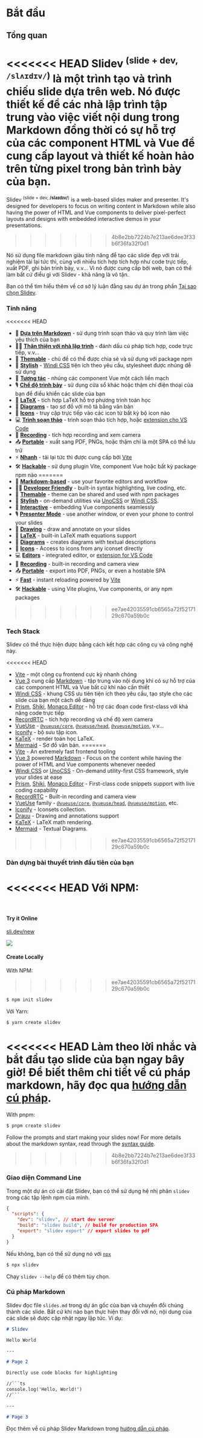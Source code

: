 # Bắt đầu

## Tổng quan

<<<<<<< HEAD
Slidev <sup>(slide + dev, `/slʌɪdɪv/`)</sup> là một trình tạo và trình chiếu slide dựa trên web. Nó được thiết kế để các nhà lập trình tập trung vào việc viết nội dung trong Markdown đồng thời có sự hỗ trợ của các component HTML và Vue để cung cấp layout và thiết kế hoàn hảo trên từng pixel trong bản trình bày của bạn.
=======
Slidev <sup>(slide + dev, **/slaɪdɪv/**)</sup> is a web-based slides maker and presenter. It's designed for developers to focus on writing content in Markdown while also having the power of HTML and Vue components to deliver pixel-perfect layouts and designs with embedded interactive demos in your presentations.
>>>>>>> 4b8e2bb7224b7e213ae6dee3f33b6f36fa32f0d1

Nó sử dụng file markdown giàu tính năng để tạo các slide đẹp với trải nghiệm tải lại tức thì, cùng với nhiều tích hợp tích hợp như code trực tiếp, xuất PDF, ghi bản trình bày, v.v... Vì nó được cung cấp bởi web, bạn có thể làm bất cứ điều gì với Slidev - khả năng là vô tận.

Bạn có thể tìm hiểu thêm về cơ sở lý luận đằng sau dự án trong phần [Tại sao chọn Slidev](/guide/why).

### Tính năng

<<<<<<< HEAD
- 📝 [**Dựa trên Markdown**](/guide/syntax.html) - sử dụng trình soạn thảo và quy trình làm việc yêu thích của bạn
- 🧑‍💻 [**Thân thiện với nhà lập trình**](/guide/syntax.html#code-blocks) - đánh dấu cú pháp tích hợp, code trực tiếp, v.v...
- 🎨 [**Themable**](/themes/gallery.html) - chủ đề có thể được chia sẻ và sử dụng với package npm
- 🌈 [**Stylish**](/guide/syntax.html#embedded-styles) - [Windi CSS](https://windicss.org/) tiện ích theo yêu cầu, stylesheet được nhúng dễ sử dụng
- 🤹 [**Tương tác**](/custom/directory-structure.html#components) - nhúng các component Vue một cách liền mạch
- 🎙 [**Chế độ trình bày**](/guide/presenter-mode.html) - sử dụng cửa sổ khác hoặc thậm chí điện thoại của bạn để điều khiển các slide của bạn
- 🧮 [**LaTeX**](/guide/syntax.html#latex) - tích hợp LaTeX hỗ trợ phương trình toán học
- 📰 [**Diagrams**](/guide/syntax.html#diagrams) - tạo sơ đồ với mô tả bằng văn bản
- 🌟 [**Icons**](/guide/syntax.html#icons) - truy cập trực tiếp vào các icon từ bất kỳ bộ icon nào
- 💻 [**Trình soạn thảo**](/guide/editors.html) - trình soạn thảo tích hợp, hoặc [extension cho VS Code](https://github.com/slidevjs/slidev-vscode)
- 🎥 [**Recording**](/guide/recording.html) - tích hợp recording and xem camera
- 📤 [**Portable**](/guide/exporting.html) - xuất sang PDF, PNGs, hoặc thậm chí là một SPA có thể lưu trữ
- ⚡️ [**Nhanh**](https://vitejs.dev) - tải lại tức thì được cung cấp bởi [Vite](https://vitejs.dev)
- 🛠 [**Hackable**](/custom/config-vite.html) - sử dụng plugin Vite, component Vue hoặc bất kỳ package npm nào
=======
- 📝 [**Markdown-based**](/guide/syntax.html) - use your favorite editors and workflow
- 🧑‍💻 [**Developer Friendly**](/guide/syntax.html#code-blocks) - built-in syntax highlighting, live coding, etc.
- 🎨 [**Themable**](/themes/gallery.html) - theme can be shared and used with npm packages
- 🌈 [**Stylish**](/guide/syntax.html#embedded-styles) - on-demand utilities via [UnoCSS](https://github.com/unocss/unocss) or [Windi CSS](https://windicss.org/).
- 🤹 [**Interactive**](/custom/directory-structure.html#components) - embedding Vue components seamlessly
- 🎙 [**Presenter Mode**](/guide/presenter-mode.html) - use another window, or even your phone to control your slides
- 🎨 [**Drawing**](/guide/drawing.html) - draw and annotate on your slides
- 🧮 [**LaTeX**](/guide/syntax.html#latex) - built-in LaTeX math equations support
- 📰 [**Diagrams**](/guide/syntax.html#diagrams) - creates diagrams with textual descriptions 
- 🌟 [**Icons**](/guide/syntax.html#icons) - Access to icons from any iconset directly
- 💻 [**Editors**](/guide/editors.html) - integrated editor, or [extension for VS Code](https://github.com/slidevjs/slidev-vscode)
- 🎥 [**Recording**](/guide/recording.html) - built-in recording and camera view
- 📤 [**Portable**](/guide/exporting.html) - export into PDF, PNGs, or even a hostable SPA
- ⚡️ [**Fast**](https://vitejs.dev) - instant reloading powered by [Vite](https://vitejs.dev)
- 🛠 [**Hackable**](/custom/config-vite.html) - using Vite plugins, Vue components, or any npm packages
>>>>>>> ee7ae42035591cb6565a72f5217129c670a59b0c

### Tech Stack

Slidev có thể thực hiện được bằng cách kết hợp các công cụ và công nghệ này.

<<<<<<< HEAD
- [Vite](https://vitejs.dev) - một công cụ frontend cực kỳ nhanh chóng
- [Vue 3](https://v3.vuejs.org/) cung cấp [Markdown](https://daringfireball.net/projects/markdown/syntax) - tập trung vào nội dung khi có sự hỗ trợ của các component HTML và Vue bất cứ khi nào cần thiết
- [Windi CSS](https://github.com/windicss/windicss) - khung CSS ưu tiên tiện ích theo yêu cầu, tạo style cho các slide của bạn một cách dễ dàng
- [Prism](https://github.com/PrismJS/prism), [Shiki](https://github.com/shikijs/shiki), [Monaco Editor](https://github.com/Microsoft/monaco-editor) - hỗ trợ các đoạn code first-class với khả năng code trực tiếp
- [RecordRTC](https://recordrtc.org) - tích hợp recording và chế độ xem camera
- [VueUse](https://vueuse.org) -  [`@vueuse/core`](https://github.com/vueuse/vueuse), [`@vueuse/head`](https://github.com/vueuse/head), [`@vueuse/motion`](https://github.com/vueuse/motion), v.v...
- [Iconify](https://iconify.design/) - bộ sưu tập icon.
- [KaTeX](https://katex.org/) - render toán học LaTeX.
- [Mermaid](https://mermaid-js.github.io/mermaid) - Sơ đồ văn bản.
=======
- [Vite](https://vitejs.dev) - An extremely fast frontend tooling
- [Vue 3](https://v3.vuejs.org/) powered [Markdown](https://daringfireball.net/projects/markdown/syntax) - Focus on the content while having the power of HTML and Vue components whenever needed
- [Windi CSS](https://github.com/windicss/windicss) or [UnoCSS](https://github.com/unocss/unocss) - On-demand utility-first CSS framework, style your slides at ease
- [Prism](https://github.com/PrismJS/prism), [Shiki](https://github.com/shikijs/shiki), [Monaco Editor](https://github.com/Microsoft/monaco-editor) - First-class code snippets support with live coding capability
- [RecordRTC](https://recordrtc.org) - Built-in recording and camera view
- [VueUse](https://vueuse.org) family -  [`@vueuse/core`](https://github.com/vueuse/vueuse), [`@vueuse/head`](https://github.com/vueuse/head), [`@vueuse/motion`](https://github.com/vueuse/motion), etc.
- [Iconify](https://iconify.design/) - Iconsets collection.
- [Drauu](https://github.com/antfu/drauu) - Drawing and annotations support
- [KaTeX](https://katex.org/) - LaTeX math rendering.
- [Mermaid](https://mermaid-js.github.io/mermaid) - Textual Diagrams.
>>>>>>> ee7ae42035591cb6565a72f5217129c670a59b0c

### Dàn dựng bài thuyết trình đầu tiên của bạn

<<<<<<< HEAD
Với NPM:
=======
<br>

#### Try it Online

[sli.dev/new](https://sli.dev/new)

[![](https://developer.stackblitz.com/img/open_in_stackblitz.svg)](https://sli.dev/new)

#### Create Locally

With NPM:
>>>>>>> ee7ae42035591cb6565a72f5217129c670a59b0c

```bash
$ npm init slidev
```

Với Yarn:

```bash
$ yarn create slidev
```

<<<<<<< HEAD
Làm theo lời nhắc và bắt đầu tạo slide của bạn ngay bây giờ! Để biết thêm chi tiết về cú pháp markdown, hãy đọc qua [hướng dẫn cú pháp](/guide/syntax).
=======
With pnpm:

```bash
$ pnpm create slidev
```

Follow the prompts and start making your slides now! For more details about the markdown syntax, read through the [syntax guide](/guide/syntax).
>>>>>>> 4b8e2bb7224b7e213ae6dee3f33b6f36fa32f0d1

### Giao diện Command Line

Trong một dự án có cài đặt Slidev, bạn có thể sử dụng hệ nhị phân `slidev` trong các tập lệnh npm của mình.

```json
{
  "scripts": {
    "dev": "slidev", // start dev server
    "build": "slidev build", // build for production SPA
    "export": "slidev export" // export slides to pdf
  }
}
```

Nếu không, bạn có thể sử dụng nó với [`npx`](https://www.npmjs.com/package/npx)

```bash
$ npx slidev
```

Chạy `slidev --help` để có thêm tùy chọn.

### Cú pháp Markdown

Slidev đọc file `slides.md` trong dự án gốc của bạn và chuyển đổi chúng thành các slide. Bất cứ khi nào bạn thực hiện thay đổi với nó, nội dung của các slide sẽ được cập nhật ngay lập tức. Ví dụ:

~~~md
# Slidev

Hello World

---

# Page 2

Directly use code blocks for highlighting

//```ts
console.log('Hello, World!')
//```

---

# Page 3
~~~

Đọc thêm về cú pháp Slidev Markdown trong [hướng dẫn cú pháp](/guide/syntax).
